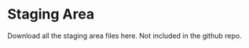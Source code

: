 Staging Area
============

Download all the staging area files here. Not included in the github repo.
